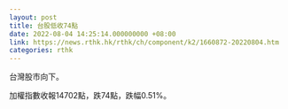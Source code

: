 ```yaml
---
layout: post
title: 台股低收74點
date: 2022-08-04 14:25:14.000000000 +08:00
link: https://news.rthk.hk/rthk/ch/component/k2/1660872-20220804.htm
categories: rthk
---
```


台灣股市向下。

加權指數收報14702點，跌74點，跌幅0.51%。
